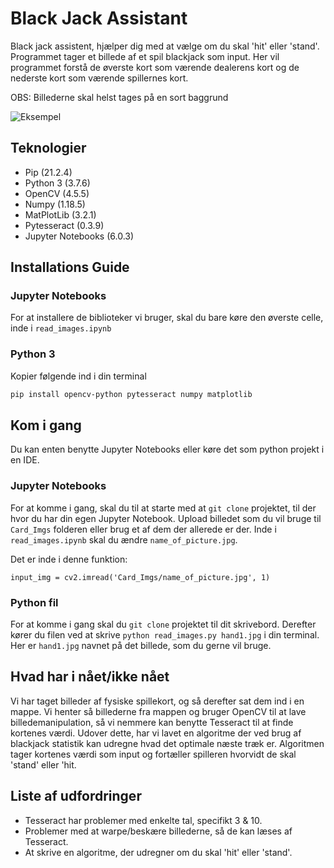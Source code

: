 # Black Jack Assistant

Black jack assistent, hjælper dig med at vælge om du skal 'hit' eller 'stand'.
Programmet tager et billede af et spil blackjack som input.
Her vil programmet forstå de øverste kort som værende dealerens kort og de nederste kort som værende spillernes kort.

OBS: Billederne skal helst tages på en sort baggrund

![Eksempel](Card_Imgs/DetFirstHand.JPG "Eksempel")

## Teknologier

- Pip (21.2.4)
- Python 3 (3.7.6)
- OpenCV (4.5.5)
- Numpy (1.18.5)
- MatPlotLib (3.2.1)
- Pytesseract (0.3.9)
- Jupyter Notebooks (6.0.3)

## Installations Guide

### Jupyter Notebooks

For at installere de biblioteker vi bruger, skal du bare køre den øverste celle, inde i `read_images.ipynb`

### Python 3

Kopier følgende ind i din terminal

```sh
pip install opencv-python pytesseract numpy matplotlib
```

## Kom i gang

Du kan enten benytte Jupyter Notebooks eller køre det som python projekt i en IDE.

### Jupyter Notebooks

For at komme i gang, skal du til at starte med at `git clone` projektet, til der hvor du har din egen Jupyter Notebook.
Upload billedet som du vil bruge til `Card_Imgs` folderen eller brug et af dem der allerede er der.
Inde i `read_images.ipynb` skal du ændre `name_of_picture.jpg`.

Det er inde i denne funktion:

`input_img = cv2.imread('Card_Imgs/name_of_picture.jpg', 1)`

### Python fil

For at komme i gang skal du `git clone` projektet til dit skrivebord.
Derefter kører du filen ved at skrive `python read_images.py hand1.jpg` i din terminal.
Her er `hand1.jpg` navnet på det billede, som du gerne vil bruge.

## Hvad har i nået/ikke nået

Vi har taget billeder af fysiske spillekort, og så derefter sat dem ind i en mappe.
Vi henter så billederne fra mappen og bruger OpenCV til at lave billedemanipulation, så vi nemmere kan benytte Tesseract til at finde kortenes værdi.
Udover dette, har vi lavet en algoritme der ved brug af blackjack statistik kan udregne hvad det optimale næste træk er.
Algoritmen tager kortenes værdi som input og fortæller spilleren hvorvidt de skal 'stand' eller 'hit.

## Liste af udfordringer

- Tesseract har problemer med enkelte tal, specifikt 3 & 10.
- Problemer med at warpe/beskære billederne, så de kan læses af Tesseract.
- At skrive en algoritme, der udregner om du skal 'hit' eller 'stand'.
